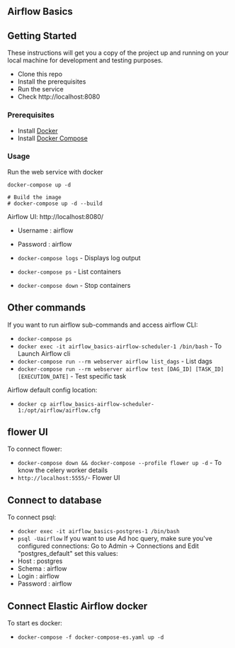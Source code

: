 Airflow Basics
---
## Getting Started

These instructions will get you a copy of the project up and running on your local machine for development and testing purposes.

- Clone this repo
- Install the prerequisites
- Run the service
- Check http://localhost:8080


### Prerequisites

- Install [Docker](https://www.docker.com/)
- Install [Docker Compose](https://docs.docker.com/compose/install/)

### Usage

Run the web service with docker

```
docker-compose up -d

# Build the image
# docker-compose up -d --build
```

Airflow UI: http://localhost:8080/
- Username : airflow
- Password : airflow

- `docker-compose logs` - Displays log output
- `docker-compose ps` - List containers
- `docker-compose down` - Stop containers

## Other commands

If you want to run airflow sub-commands and access airflow CLI:

- `docker-compose ps`
- `docker exec -it airflow_basics-airflow-scheduler-1 /bin/bash` - To Launch Airflow cli
- `docker-compose run --rm webserver airflow list_dags` - List dags
- `docker-compose run --rm webserver airflow test [DAG_ID] [TASK_ID] [EXECUTION_DATE]` - Test specific task

Airflow default config location:
- `docker cp airflow_basics-airflow-scheduler-1:/opt/airflow/airflow.cfg`

## flower UI 
To connect flower:
- `docker-compose down && docker-compose --profile flower up -d` - To know the celery worker details
- `http://localhost:5555/`- Flower UI

## Connect to database
To connect psql:
- `docker exec -it airflow_basics-postgres-1 /bin/bash`
- `psql -Uairflow`
If you want to use Ad hoc query, make sure you've configured connections:
Go to Admin -> Connections and Edit "postgres_default" set this values:
- Host : postgres
- Schema : airflow
- Login : airflow
- Password : airflow

## Connect Elastic Airflow docker
To start es docker:
- `docker-compose -f docker-compose-es.yaml up -d`
